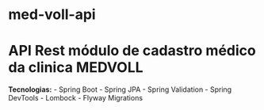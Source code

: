 # med-voll-api
<h1>API Rest módulo de cadastro médico da clinica MEDVOLL</h1>
<b>Tecnologias:</b>
- Spring Boot
- Spring JPA
- Spring Validation
- Spring DevTools
- Lombock
- Flyway Migrations


